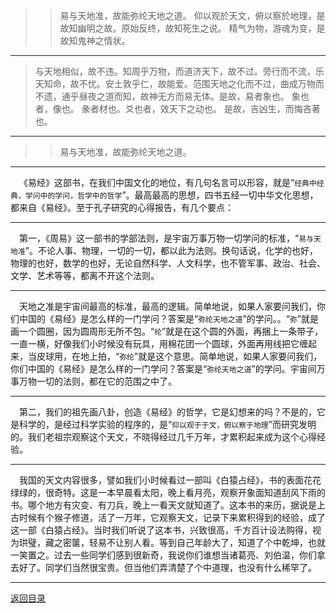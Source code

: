 > > 易与天地准，故能弥纶天地之道。 仰以观於天文，俯以察於地理，是故知幽明之故。原始反终，故知死生之说。 精气为物，游魂为变，是故知鬼神之情状。 
___
> 与天地相似，故不违。知周乎万物，而道济天下，故不过。旁行而不流，乐天知命，故不忧。安土敦乎仁，故能爱。范围天地之化而不过，曲成万物而不遗，通乎昼夜之道而知，故神无方而易无体。是故，易者象也。 象也者，像也。 彖者材也。爻也者，效天下之动也。 是故，吉凶生，而悔吝著也。
___
> > 易与天地准，故能弥纶天地之道。 
___
&emsp;《易经》这部书，在我们中国文化的地位，有几句名言可以形容，就是“``经典中经典，学问中的学问，哲学中的哲学``”。最高最高的思想，四书五经一切中华文化思想，都来自《易经》。至于孔子研究的心得报告，有几个要点：
___
&emsp;第一，《周易》这一部书的学部法则，是宇宙万事万物一切学问的标准，“``易与天地准``”。不论人事、物理，一切的一切，都以此为法则。换句话说，化学的也好，物理的也好，数学的也好，无论自然科学、人文科学，也不管军事、政治、社会、文学、艺术等等，都离不开这个法则。
___
&emsp;天地之准是宇宙间最高的标准，最高的逻辑。简单地说，如果人家要问我们，你们中国的《易经》是怎么样的一门学问？答案是“``弥纶天地之道``”的学问。。“``弥``”就是画一个圆圈，因为圆周形无所不包。“``纶``”就是在这个圆的外面，再捆上一条带子，一直一横，好像我们小时候没有玩具，用棉花团一个圆球，外面再用线把它缠起来，当皮球用，在地上拍，“``弥纶``”就是这个意思。简单地说，如果人家要问我们，你们中国的《易经》是怎么样的一门学问？答案是“``弥纶天地之道``”的学问。宇宙间万事万物一切的法则，都在它的范围之中了。
___
&emsp;第二，我们的祖先画八卦，创造《易经》的哲学，它是幻想来的吗？不是的，它是科学的，是经过科学实验的程序的，是“``仰以观于于文，俯以察于地理``”而研究发明的。我们老祖宗观察这个天文，不晓得经过几千万年，才累积起来成为这个心得经验。
___
&emsp;我国的天文内容很多，譬如我们小时候看过一部叫《白猿占经》，书的表面花花绿绿的，很奇特。这是一本早晨看太阳，晚上看月亮，观察开象面知道刮风下雨的书。哪个地方有灾变、有刀兵，晚上一看天文就知道了。这本书的来历，据说是上古时候有个猴子修道，活了一万年，它观察天文，记录下来累积得到的经验，成了这一部《白猿占经》。当时我们听说了这本书，兴致很高，千方百计设法购得，视为珙璧，藏之密箧，轻易不让别人看。等到自己年龄大了，知道了个中乾坤，也就一笑置之。过去一些同学们感到很新奇，我说你们谁想当诸葛亮、刘伯温，你们拿去好了。同学们当然很宝贵。但当他们弄清楚了个中道理，也没有什么稀罕了。
___
[返回目录](../../../master/README.md#目录)